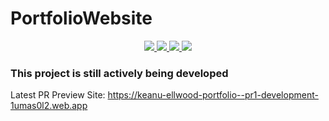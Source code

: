 # PortfolioWebsite

<p align="center">
  <a href="https://github.com/Keanu-Ellwood-DVT/github-readme-stats/actions">
      <img src="https://img.shields.io/github/checks-status/Keanu-Ellwood-DVT/PortfolioWebsite/master?style=plastic">
  </a>
  <a href="https://github.com/Keanu-Ellwood-DVT/PortfolioWebsite">
      <img src="https://img.shields.io/github/languages/count/Keanu-Ellwood-DVT/PortfolioWebsite?style=plastic">
  </a>
  <a href="https://github.com/Keanu-Ellwood-DVT/PortfolioWebsite">
      <img src="https://img.shields.io/github/languages/code-size/Keanu-Ellwood-DVT/PortfolioWebsite?style=plastic">
  </a>
  <a href="https://github.com/Keanu-Ellwood-DVT/PortfolioWebsite/graphs/commit-activity">
      <img src="https://img.shields.io/github/commit-activity/m/Keanu-Ellwood-DVT/PortfolioWebsite?style=plastic">
  </a>
</p>

<h3>This project is still actively being developed</h3>

Latest PR Preview Site: https://keanu-ellwood-portfolio--pr1-development-1umas0l2.web.app
